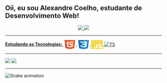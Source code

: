 ## Oii, eu sou Alexandre Coelho, estudante de Desenvolvimento Web!

 <div align="center">
 
  <a href="https://github.com/coelhoalexandre">
  <img height="160em" src="https://github-readme-stats.vercel.app/api?username=coelhoalexandre&show_icons=true&theme=dracula&include_all_commits=false&count_private=true"/>
  <img height="160em" src="https://github-readme-stats.vercel.app/api/top-langs/?username=coelhoalexandre&layout=compact&langs_count=6&theme=dracula"/>
   
</div>

<hr>
 
**Estudando as Tecnologias:**
     <img align="center" alt="HTML" height="30" width="40" src="https://raw.githubusercontent.com/devicons/devicon/master/icons/html5/html5-original.svg">
     <img align="center" alt="CSS" height="30" width="40" src="https://raw.githubusercontent.com/devicons/devicon/master/icons/css3/css3-original.svg">
     <img align="center" alt="JS" height="30" width="40" src="https://raw.githubusercontent.com/devicons/devicon/master/icons/javascript/javascript-plain.svg">
     <img align="center" alt="TS" height="30" width="40" src="https://cdn.jsdelivr.net/gh/devicons/devicon/icons/typescript/typescript-original.svg" /> 

 <hr>
 
   <a align="right" href="" target="_blank"><img src="https://img.shields.io/badge/Discord-7289DA?style=for-the-badge&logo=discord&logoColor=white" target="_blank"></a>
   <a align="right" href="" target="_blank"><img src="https://img.shields.io/badge/-LinkedIn-%230077B5?style=for-the-badge&logo=linkedin&logoColor=white" target="_blank"></a>

<hr>
 
 ![Snake animation](https://github.com/coelhoalexandre/coelhoalexandre/blob/output/github-contribution-grid-snake.svg)

